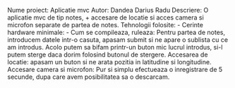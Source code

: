 Nume proiect: Aplicatie mvc
Autor: Dandea Darius Radu
Descriere: O aplicatie mvc de tip notes, + accesare de locatie si acces camera si microfon separate de partea de notes.
Tehnologii folosite: -
Cerinte hardware minimale: -
Cum se compileaza, ruleaza: Pentru partea de notes, introducem datele intr-o casuta, apasam submit si ne apare o sublista cu ce am introdus.
                            Acolo putem sa bifam printr-un buton mic lucrul introdus, si-l putem sterge daca dorim folosind butonul de stergere.
                            Accesarea de locatie: apasam un buton si ne arata pozitia in latitudine si longitudine.
                            Accesare camera si microfon: Pur si simplu efectueaza o inregistrare de 5 secunde, dupa care avem posibilitatea sa o
                            descarcam.
